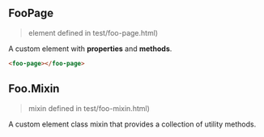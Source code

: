 ## FooPage

> element defined in test/foo-page.html)

A custom element with **properties** and **methods**.

```html
<foo-page></foo-page>
```

## Foo.Mixin

> mixin defined in test/foo-mixin.html)

A custom element class mixin that provides a collection of utility methods.
